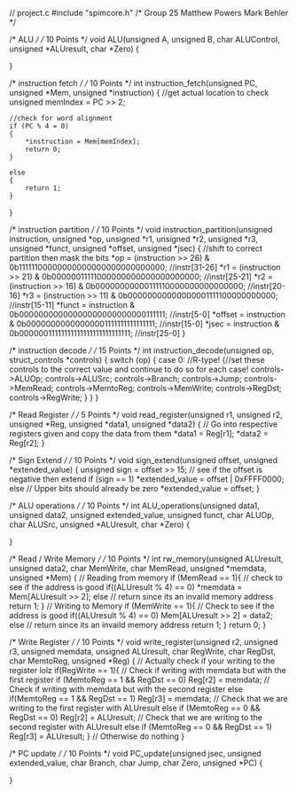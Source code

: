 // project.c
#include "spimcore.h"
/* Group 25
Matthew Powers
Mark Behler */

/* ALU */
/* 10 Points */
void ALU(unsigned A, unsigned B, char ALUControl, unsigned *ALUresult, char *Zero)
{

}

/* instruction fetch */
/* 10 Points */
int instruction_fetch(unsigned PC, unsigned *Mem, unsigned *instruction)
{
	//get actual location to check
	unsigned memIndex = PC >> 2;

	//check for word alignment 
	if (PC % 4 = 0)
	{
		*instruction = Mem[memIndex];
		return 0;
	}

	else
	{
		return 1;
	}
}


/* instruction partition */
/* 10 Points */
void instruction_partition(unsigned instruction, unsigned *op, unsigned *r1, unsigned *r2, unsigned *r3, unsigned *funct, unsigned *offset, unsigned *jsec)
{
	//shift to correct partition then mask the bits
	*op = (instruction >> 26) & 0b11111100000000000000000000000000; //instr[31-26]
	*r1 = (instruction >> 21) & 0b00000011111000000000000000000000; //instr[25-21]
	*r2 = (instruction >> 16) & 0b00000000000111110000000000000000; //instr[20-16]
	*r3 = (instruction >> 11) & 0b00000000000000001111100000000000; //instr[15-11]
	*funct = instruction & 0b00000000000000000000000000111111; //instr[5-0]
	*offset = instruction & 0b00000000000000001111111111111111; //instr[15-0]
	*jsec = instruction & 0b00000011111111111111111111111111; //instr[25-0]
}



/* instruction decode */
/* 15 Points */
int instruction_decode(unsigned op, struct_controls *controls)
{
	switch (op)
	{
		case 0:		//R-type!
		{//set these controls to the correct value and continue to do so for each case!
			controls->ALUOp;
			controls->ALUSrc;
			controls->Branch;
			controls->Jump;
			controls->MemRead;
			controls->MemtoReg;
			controls->MemWrite;
			controls->RegDst;
			controls->RegWrite;
		}
	}
}

/* Read Register */
/* 5 Points */
void read_register(unsigned r1, unsigned r2, unsigned *Reg, unsigned *data1, unsigned *data2)
{
    // Go into respective registers given and copy the data from them
    *data1 = Reg[r1];
    *data2 = Reg[r2];
}


/* Sign Extend */
/* 10 Points */
void sign_extend(unsigned offset, unsigned *extended_value)
{
    unsigned sign = offset >> 15;
    // see if the offset is negative then extend
    if (sign == 1)
        *extended_value = offset | 0xFFFF0000;
    else // Upper bits should already be zero
        *extended_value = offset;
}

/* ALU operations */
/* 10 Points */
int ALU_operations(unsigned data1, unsigned data2, unsigned extended_value, unsigned funct, char ALUOp, char ALUSrc, unsigned *ALUresult, char *Zero)
{

}

/* Read / Write Memory */
/* 10 Points */
int rw_memory(unsigned ALUresult, unsigned data2, char MemWrite, char MemRead, unsigned *memdata, unsigned *Mem)
{
	// Reading from memory
	if (MemRead == 1){
        // check to see if the address is good
		if((ALUresult % 4) == 0)
			*memdata = Mem[ALUresult >> 2];
		else // return since its an invaild memory address
			return 1;
	}
	// Writing to Memory
	if (MemWrite == 1){
        // Check to see if the address is good
		if((ALUresult % 4) == 0)
			Mem[ALUresult >> 2] = data2;
		else // return since its an invaild memory address
			return 1;
	}
	return 0;
}


/* Write Register */
/* 10 Points */
void write_register(unsigned r2, unsigned r3, unsigned memdata, unsigned ALUresult, char RegWrite, char RegDst, char MemtoReg, unsigned *Reg)
{
    // Actually check if your writing to the register lolz
	if(RegWrite == 1){
		 // Check if writing with memdata but with the first register
		 if (MemtoReg == 1 && RegDst == 0)
			Reg[r2] = memdata;
		 // Check if writing with memdata but with the second register
		 else if(MemtoReg == 1 && RegDst == 1)
			 Reg[r3] = memdata;
		 // Check that we are writing to the first register with ALUresult
		 else if (MemtoReg == 0 && RegDst == 0)
			Reg[r2] = ALUresult;
		 // Check that we are writing to the second register with ALUresult
		 else if (MemtoReg == 0 && RegDst == 1)
			Reg[r3] = ALUresult;
	}
	// Otherwise do nothing
}

/* PC update */
/* 10 Points */
void PC_update(unsigned jsec, unsigned extended_value, char Branch, char Jump, char Zero, unsigned *PC)
{

}

